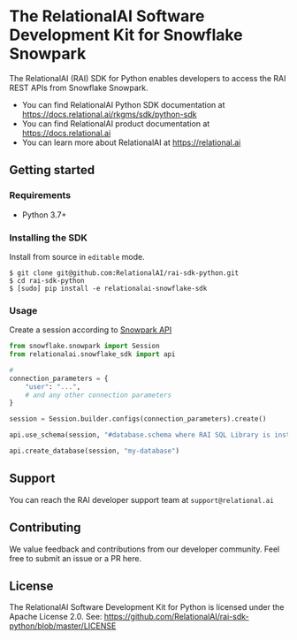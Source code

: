 # The RelationalAI Software Development Kit for Snowflake Snowpark

The RelationalAI (RAI) SDK for Python enables developers to access the RAI
REST APIs from Snowflake Snowpark.

* You can find RelationalAI Python SDK documentation at <https://docs.relational.ai/rkgms/sdk/python-sdk>
* You can find RelationalAI product documentation at <https://docs.relational.ai>
* You can learn more about RelationalAI at <https://relational.ai>

## Getting started

### Requirements

* Python 3.7+

### Installing the SDK

Install from source in `editable` mode.

```console
$ git clone git@github.com:RelationalAI/rai-sdk-python.git
$ cd rai-sdk-python
$ [sudo] pip install -e relationalai-snowflake-sdk
```

### Usage

Create a session according to [Snowpark API](https://docs.snowflake.com/en/developer-guide/snowpark/python/creating-session)

```python
from snowflake.snowpark import Session
from relationalai.snowflake_sdk import api

# 
connection_parameters = {
    "user": "...",
    # and any other connection parameters
}

session = Session.builder.configs(connection_parameters).create()

api.use_schema(session, "#database.schema where RAI SQL Library is installed")

api.create_database(session, "my-database")
```

## Support

You can reach the RAI developer support team at `support@relational.ai`

## Contributing

We value feedback and contributions from our developer community. Feel free
to submit an issue or a PR here.

## License

The RelationalAI Software Development Kit for Python is licensed under the
Apache License 2.0. See:
https://github.com/RelationalAI/rai-sdk-python/blob/master/LICENSE

